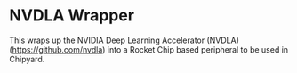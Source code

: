 # NVDLA Wrapper

This wraps up the NVIDIA Deep Learning Accelerator (NVDLA) (https://github.com/nvdla) into a Rocket Chip based peripheral to be used in Chipyard.
